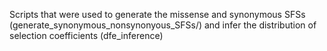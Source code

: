 Scripts that were used to generate the missense and synonymous SFSs (generate_synonymous_nonsynonyous_SFSs/) and infer the distribution of selection coefficients (dfe_inference)
